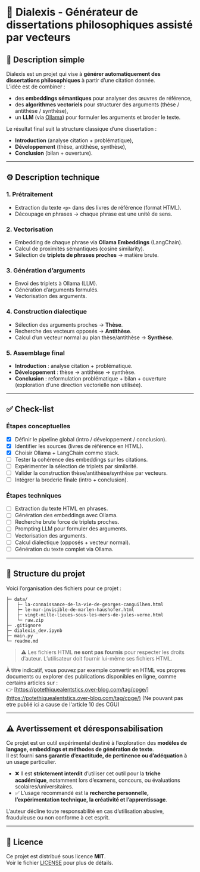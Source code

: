# 🧠 Dialexis - Générateur de dissertations philosophiques assisté par vecteurs

## 📖 Description simple

Dialexis est un projet qui vise à **générer automatiquement des dissertations philosophiques** à partir d’une citation donnée.  
L’idée est de combiner :
- des **embeddings sémantiques** pour analyser des œuvres de référence,
- des **algorithmes vectoriels** pour structurer des arguments (thèse / antithèse / synthèse),
- un **LLM** (via [Ollama](https://ollama.ai/)) pour formuler les arguments et broder le texte.

Le résultat final suit la structure classique d’une dissertation :
- **Introduction** (analyse citation + problématique),
- **Développement** (thèse, antithèse, synthèse),
- **Conclusion** (bilan + ouverture).

---

## ⚙️ Description technique

### 1. Prétraitement
- Extraction du texte `<p>` dans des livres de référence (format HTML).
- Découpage en phrases → chaque phrase est une unité de sens.

### 2. Vectorisation
- Embedding de chaque phrase via **Ollama Embeddings** (LangChain).
- Calcul de proximités sémantiques (cosine similarity).
- Sélection de **triplets de phrases proches** → matière brute.

### 3. Génération d’arguments
- Envoi des triplets à Ollama (LLM).
- Génération d’arguments formulés.  
- Vectorisation des arguments.

### 4. Construction dialectique
- Sélection des arguments proches → **Thèse**.
- Recherche des vecteurs opposés → **Antithèse**.
- Calcul d’un vecteur normal au plan thèse/antithèse → **Synthèse**.

### 5. Assemblage final
- **Introduction** : analyse citation + problématique.  
- **Développement** : thèse → antithèse → synthèse.  
- **Conclusion** : reformulation problématique + bilan + ouverture (exploration d’une direction vectorielle non utilisée).

---

## ✅ Check-list

### Étapes conceptuelles
- [x] Définir le pipeline global (intro / développement / conclusion).  
- [x] Identifier les sources (livres de référence en HTML).  
- [x] Choisir Ollama + LangChain comme stack.  
- [ ] Tester la cohérence des embeddings sur les citations.  
- [ ] Expérimenter la sélection de triplets par similarité.  
- [ ] Valider la construction thèse/antithèse/synthèse par vecteurs.  
- [ ] Intégrer la broderie finale (intro + conclusion).  

### Étapes techniques
- [ ] Extraction du texte HTML en phrases.  
- [ ] Génération des embeddings avec Ollama.  
- [ ] Recherche brute force de triplets proches.  
- [ ] Prompting LLM pour formuler des arguments.  
- [ ] Vectorisation des arguments.  
- [ ] Calcul dialectique (opposés + vecteur normal).  
- [ ] Génération du texte complet via Ollama.  

---

## 📂 Structure du projet

Voici l’organisation des fichiers pour ce projet :

```
├─ data/
│   ├─ la-connaissance-de-la-vie-de-georges-canguilhem.html
│   ├─ le-mur-invisible-de-marlen-haushofer.html
│   ├─ vingt-mille-lieues-sous-les-mers-de-jules-verne.html
│   └─ raw.zip
├─ .gitignore
├─ dialexis_dev.ipynb
├─ main.py
└─ readme.md
```

> ⚠️ Les fichiers HTML **ne sont pas fournis** pour respecter les droits d’auteur.
> L’utilisateur doit fournir lui-même ses fichiers HTML.

À titre indicatif, vous pouvez par exemple convertir en HTML vos propres documents ou explorer des publications disponibles en ligne, comme certains articles sur :  
👉 [https://potethiquealentstics.over-blog.com/tag/cpge/](https://potethiquealentstics.over-blog.com/tag/cpge/)  (Ne pouvant pas etre publié ici a cause de l'article 10 des CGU)

---

## ⚠️ Avertissement et déresponsabilisation

Ce projet est un outil expérimental destiné à l’exploration des **modèles de langage, embeddings et méthodes de génération de texte**.  
Il est fourni **sans garantie d’exactitude, de pertinence ou d’adéquation** à un usage particulier.

- ❌ Il est **strictement interdit** d’utiliser cet outil pour la **triche académique**, notamment lors d’examens, concours, ou évaluations scolaires/universitaires.  
- ✅ L’usage recommandé est la **recherche personnelle, l’expérimentation technique, la créativité et l’apprentissage**.  

L’auteur décline toute responsabilité en cas d’utilisation abusive, frauduleuse ou non conforme à cet esprit.

---

## 📜 Licence

Ce projet est distribué sous licence **MIT**.  
Voir le fichier [LICENSE](LICENSE) pour plus de détails.

